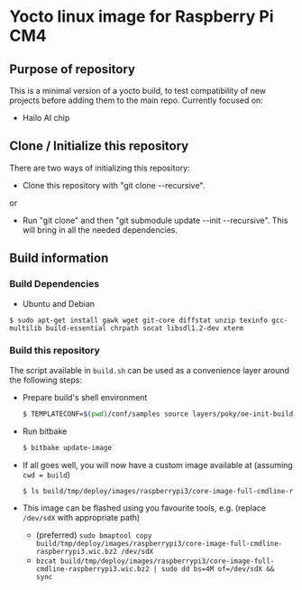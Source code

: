 # Yocto linux image for Raspberry Pi CM4

## Purpose of repository
This is a minimal version of a yocto build, to test compatibility of new projects before adding them to the main repo.
Currently focused on:
* Hailo AI chip

## Clone / Initialize this repository

There are two ways of initializing this repository:
* Clone this repository with "git clone --recursive".

or

* Run "git clone" and then "git submodule update --init --recursive". This will
bring in all the needed dependencies.

## Build information

### Build Dependencies

* Ubuntu and Debian

```
$ sudo apt-get install gawk wget git-core diffstat unzip texinfo gcc-multilib build-essential chrpath socat libsdl1.2-dev xterm
```

### Build this repository

The script available in `build.sh` can be used as a convenience layer around the following steps:

* Prepare build's shell environment
    ```bash
    $ TEMPLATECONF=$(pwd)/conf/samples source layers/poky/oe-init-build-env
    ```

* Run bitbake
    ```bash
    $ bitbake update-image
    ```

* If all goes well, you will now have a custom image available at (assuming `cwd = build`)

    ```bash
    $ ls build/tmp/deploy/images/raspberrypi3/core-image-full-cmdline-raspberrypi3.wic.bz2
    ```

* This image can be flashed using you favourite tools, e.g. (replace `/dev/sdX` with appropriate path)

    - (preferred) `sudo bmaptool copy build/tmp/deploy/images/raspberrypi3/core-image-full-cmdline-raspberrypi3.wic.bz2 /dev/sdX`
    - `bzcat build/tmp/deploy/images/raspberrypi3/core-image-full-cmdline-raspberrypi3.wic.bz2 | sudo dd bs=4M of=/dev/sdX && sync`
